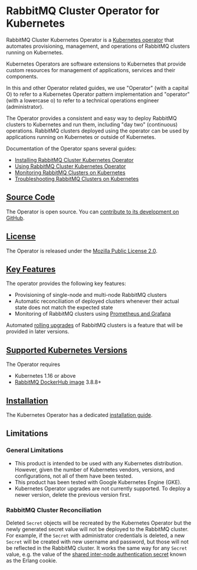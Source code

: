 
# RabbitMQ Cluster Operator for Kubernetes

RabbitMQ Cluster Kubernetes Operator is a [Kubernetes operator](https://kubernetes.io/docs/concepts/extend-kubernetes/operator/) that automates
provisioning, management, and operations of RabbitMQ clusters running on Kubernetes.

Kubernetes Operators are software extensions to Kubernetes that provide custom resources for management of applications,
services  and their components.

In this and other Operator related guides, we use "Operator" (with a capital O) to refer to a Kubernetes Operator
pattern implementation and "operator" (with a lowercase o) to refer to a technical operations
engineer (administrator).

The Operator provides a consistent and easy way to deploy RabbitMQ clusters to Kubernetes and
run them, including "day two" (continuous) operations. RabbitMQ clusters deployed using the operator can be
used by applications running on Kubernetes or outside of Kubernetes.

Documentation of the Operator spans several guides:

 * [Installing RabbitMQ Cluster Kubernetes Operator](/kubernetes/operator/install-operator.html)
 * [Using RabbitMQ Cluster Kubernetes Operator](/kubernetes/operator/using-operator.html)
 * [Monitoring RabbitMQ Clusters on Kubernetes](/kubernetes/operator/operator-monitoring.html)
 * [Troubleshooting RabbitMQ Clusters on Kubernetes](/kubernetes/operator/troubleshooting-operator.html)


## <a id='source' class='anchor' href='#source'>Source Code</a>

The Operator is open source. You can [contribute to its development on GitHub](https://github.com/rabbitmq/cluster-operator).


## <a id='license' class='anchor' href='#license'>License</a>

The Operator is released under the [Mozilla Public License 2.0](https://www.mozilla.org/en-US/MPL/2.0/).


## <a id='features' class='anchor' href='#features'>Key Features</a>

The operator provides the following key features:

* Provisioning of single-node and multi-node RabbitMQ clusters
* Automatic reconciliation of deployed clusters whenever their actual state does not match the expected state
* Monitoring of RabbitMQ clusters using [Prometheus and Grafana](/prometheus.html)

Automated [rolling upgrades](/upgrade.html) of RabbitMQ clusters is a feature that will be provided in later
versions.


## <a id='kubernetes-versions' class='anchor' href='#kubernetes-versions'>Supported Kubernetes Versions</a>

The Operator requires

 * Kubernetes 1.16 or above
 * [RabbitMQ DockerHub image](https://hub.docker.com/_/rabbitmq) 3.8.8+

## <a id='installation' class='anchor' href='#installation'>Installation</a>

The Kubernetes Operator has a dedicated [installation guide](/kubernetes/operator/install-operator.html).


## Limitations

### General Limitations

* This product is intended to be used with any Kubernetes distribution. However, given the number of Kubernetes vendors,
  versions, and configurations, not all of them have been tested.
* This product has been tested with Google Kubernetes Engine (GKE).
* Kubernetes Operator upgrades are not currently supported. To deploy a newer version, delete the previous version first.

### RabbitMQ Cluster Reconciliation

Deleted `Secret` objects will be recreated by the Kubernetes Operator but the newly generated secret value will
not be deployed to the RabbitMQ cluster. For example, if the `Secret` with administrator credentials is deleted,
a new `Secret` will be created with new username and password, but those will not be reflected in the RabbitMQ cluster.
It works the same way for any `Secret` value, e.g. the value of the [shared inter-node authentication secret](/clustering.html#erlang-cookie)
known as the Erlang cookie.
